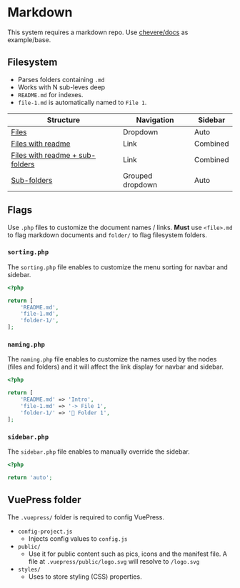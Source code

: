 # Markdown

This system requires a markdown repo. Use [chevere/docs](https://github.com/chevere/docs/) as example/base.

## Filesystem

* Parses folders containing `.md`
* Works with N sub-leves deep
* `README.md` for indexes.
* `file-1.md` is automatically named to `File 1`.

| Structure                                                                          | Navigation       | Sidebar  |
| ---------------------------------------------------------------------------------- | ---------------- | -------- |
| [Files](tests/_resources/docs/files/)                                              | Dropdown         | Auto     |
| [Files with readme](tests/_resources/docs/files-readme/)                           | Link             | Combined |
| [Files with readme + sub-folders](tests/_resources/docs/files-readme-sub-folders/) | Link             | Combined |
| [Sub-folders](tests/_resources/docs/sub-folders/)                                  | Grouped dropdown | Auto     |

## Flags

Use `.php` files to customize the document names / links. **Must** use `<file>.md` to flag markdown documents and `folder/` to flag filesystem folders.

### `sorting.php`

The `sorting.php` file enables to customize the menu sorting for navbar and sidebar.

```php
<?php

return [
    'README.md',
    'file-1.md',
    'folder-1/',
];
```

### `naming.php`

The `naming.php` file enables to customize the names used by the nodes (files and folders) and it will affect the link display for navbar and sidebar.

```php
<?php

return [
    'README.md' => 'Intro',
    'file-1.md' => '-> File 1',
    'folder-1/' => '📁 Folder 1',
];
```

### `sidebar.php`

The `sidebar.php` file enables to manually override the sidebar.

```php
<?php

return 'auto';
```

## VuePress folder

The `.vuepress/` folder is required to config VuePress.

* `config-project.js`
  * Injects config values to `config.js`
* `public/`
  * Use it for public content such as pics, icons and the manifest file. A file at `.vuepress/public/logo.svg` will resolve to `/logo.svg`
* `styles/`  
  * Uses to store styling (CSS) properties.
